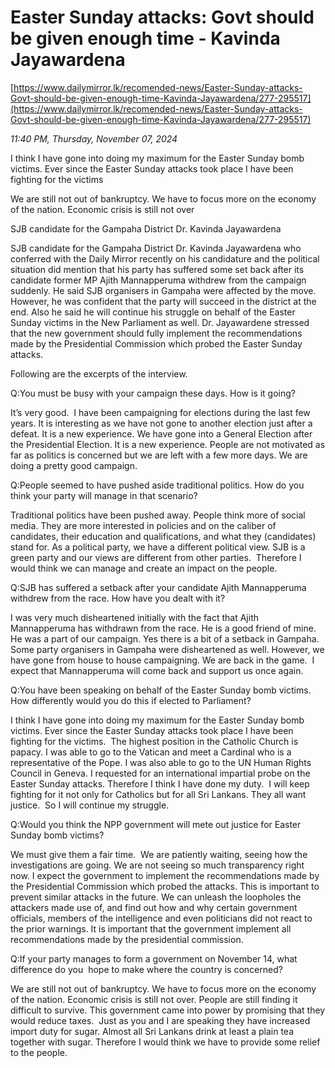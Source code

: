 # Easter Sunday attacks:  Govt should be given enough time - Kavinda Jayawardena

[https://www.dailymirror.lk/recomended-news/Easter-Sunday-attacks-Govt-should-be-given-enough-time-Kavinda-Jayawardena/277-295517](https://www.dailymirror.lk/recomended-news/Easter-Sunday-attacks-Govt-should-be-given-enough-time-Kavinda-Jayawardena/277-295517)

*11:40 PM, Thursday, November 07, 2024*

I think I have gone into doing my maximum for the Easter Sunday bomb victims. Ever since the Easter Sunday attacks took place I have been fighting for the victims

We are still not out of bankruptcy. We have to focus more on the economy of the nation. Economic crisis is still not over

SJB candidate for the Gampaha District Dr. Kavinda Jayawardena

SJB candidate for the Gampaha District Dr. Kavinda Jayawardena who conferred with the Daily Mirror recently on his candidature and the political situation did mention that his party has suffered some set back after its candidate former MP Ajith Mannapperuma withdrew from the campaign suddenly. He said SJB organisers in Gampaha were affected by the move. However, he was confident that the party will succeed in the district at the end. Also he said he will continue his struggle on behalf of the Easter Sunday victims in the New Parliament as well. Dr. Jayawardene stressed that the new government should fully implement the recommendations made by the Presidential Commission which probed the Easter Sunday attacks.

Following are the excerpts of the interview.

Q:You must be busy with your campaign these days. How is it going?

It’s very good.  I have been campaigning for elections during the last few years. It is interesting as we have not gone to another election just after a defeat. It is a new experience. We have gone into a General Election after the Presidential Election. It is a new experience. People are not motivated as far as politics is concerned but we are left with a few more days. We are doing a pretty good campaign.

Q:People seemed to have pushed aside traditional politics. How do you think your party will manage in that scenario?

Traditional politics have been pushed away. People think more of social media. They are more interested in policies and on the caliber of candidates, their education and qualifications, and what they (candidates) stand for. As a political party, we have a different political view. SJB is a green party and our views are different from other parties.  Therefore I would think we can manage and create an impact on the people.

Q:SJB has suffered a setback after your candidate Ajith Mannapperuma withdrew from the race. How have you dealt with it?

I was very much disheartened initially with the fact that Ajith Mannapperuma has withdrawn from the race. He is a good friend of mine. He was a part of our campaign. Yes there is a bit of a setback in Gampaha. Some party organisers in Gampaha were disheartened as well. However, we have gone from house to house campaigning. We are back in the game.  I expect that Mannapperuma will come back and support us once again.

Q:You have been speaking on behalf of the Easter Sunday bomb victims. How differently would you do this if elected to Parliament?

I think I have gone into doing my maximum for the Easter Sunday bomb victims. Ever since the Easter Sunday attacks took place I have been fighting for the victims.  The highest position in the Catholic Church is papacy. I was able to go to the Vatican and meet a Cardinal who is a representative of the Pope. I was also able to go to the UN Human Rights Council in Geneva. I requested for an international impartial probe on the Easter Sunday attacks. Therefore I think I have done my duty.  I will keep fighting for it not only for Catholics but for all Sri Lankans. They all want justice.  So I will continue my struggle.

Q:Would you think the NPP government will mete out justice for Easter Sunday bomb victims?

We must give them a fair time.  We are patiently waiting, seeing how the investigations are going. We are not seeing so much transparency right now. I expect the government to implement the recommendations made by the Presidential Commission which probed the attacks. This is important to prevent similar attacks in the future. We can unleash the loopholes the attackers made use of, and find out how and why certain government officials, members of the intelligence and even politicians did not react to the prior warnings. It is important that the government implement all recommendations made by the presidential commission.

Q:If your party manages to form a government on November 14, what difference do you  hope to make where the country is concerned?

We are still not out of bankruptcy. We have to focus more on the economy of the nation. Economic crisis is still not over. People are still finding it difficult to survive. This government came into power by promising that they would reduce taxes.  Just as you and I are speaking they have increased import duty for sugar. Almost all Sri Lankans drink at least a plain tea together with sugar. Therefore I would think we have to provide some relief to the people.

